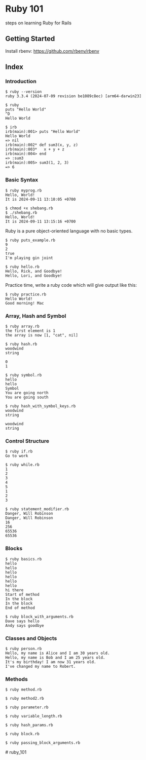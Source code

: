 # Ruby 101
steps on learning Ruby for Rails

## Getting Started
Install rbenv: https://github.com/rbenv/rbenv

## Index
### Introduction
```
$ ruby --version
ruby 3.3.4 (2024-07-09 revision be1089c8ec) [arm64-darwin23]
```
```
$ ruby
puts "Hello World"
^D
Hello World
```
```
$ irb
irb(main):001> puts "Hello World"
Hello World
=> nil
irb(main):002* def sum3(x, y, z)
irb(main):003*   x + y + z
irb(main):004> end
=> :sum3
irb(main):005> sum3(1, 2, 3)
=> 6
```

### Basic Syntax
```
$ ruby myprog.rb
Hello, World!
It is 2024-09-11 13:10:05 +0700
```

```
$ chmod +x shebang.rb
$ ./shebang.rb
Hello, World!
It is 2024-09-11 13:15:16 +0700
```

Ruby is a pure object-oriented language with no basic types.
```
$ ruby puts_example.rb
9
2
true
I'm playing gin joint
```

```
$ ruby hello.rb
Hello, Rick, and Goodbye!
Hello, Lori, and Goodbye!
```

Practice time, write a ruby code which will give output like this:
```
$ ruby practice.rb
Hello World!
Good morning! Mac
```

### Array, Hash and Symbol
```
$ ruby array.rb
the first element is 1
the array is now [1, "cat", nil]
```

```
$ ruby hash.rb
woodwind
string

0
1
```

```
$ ruby symbol.rb
hello
hello
Symbol
You are going north
You are going south
```

```
$ ruby hash_with_symbol_keys.rb
woodwind
string

woodwind
string
```
### Control Structure
```
$ ruby if.rb
Go to work
```

```
$ ruby while.rb
1
2
3
4
5
1
2
3
```

```
$ ruby statement_modifier.rb
Danger, Will Robinson
Danger, Will Robinson
16
256
65536
65536
```
### Blocks
```
$ ruby basics.rb
hello
hello
hello
hello
hello
hello
hi there
Start of method
In the block
In the block
End of method
```

```
$ ruby block_with_arguments.rb
Dave says hello
Andy says goodbye
```
### Classes and Objects
```
$ ruby person.rb
Hello, my name is Alice and I am 30 years old.
Hello, my name is Bob and I am 25 years old.
It's my birthday! I am now 31 years old.
I've changed my name to Robert.
```

### Methods
```
$ ruby method.rb
```

```
$ ruby method2.rb
```

```
$ ruby parameter.rb
```

```
$ ruby variable_length.rb
```

```
$ ruby hash_params.rb
```

```
$ ruby block.rb
```

```
$ ruby passing_block_arguments.rb
```

#   r u b y _ 1 0 1  
 